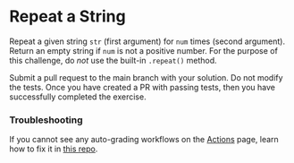 # Repeat a String

Repeat a given string `str` (first argument) for `num` times (second argument). Return an empty string if `num` is not a positive number. For the purpose of this challenge, do *not* use the built-in `.repeat()` method.

Submit a pull request to the main branch with your solution. Do not modify the tests. Once you have created a PR with passing tests, then you have successfully completed the exercise.

### Troubleshooting

If you cannot see any auto-grading workflows on the [Actions](../../actions) page, learn how to fix it in [this repo](https://github.com/microverse-students/autograding-troubles-js/blob/main/README.md).                                                                  